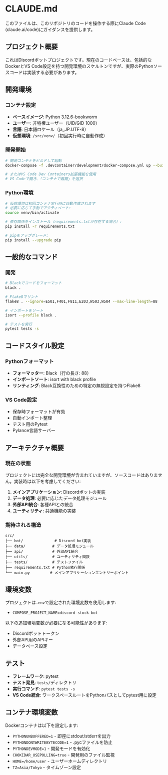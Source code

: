 # CLAUDE.md

このファイルは、このリポジトリのコードを操作する際にClaude Code (claude.ai/code)にガイダンスを提供します。

## プロジェクト概要

これはDiscordボットプロジェクトです。現在のコードベースは、包括的なDockerとVS Code設定を持つ開発環境のスケルトンですが、実際のPythonソースコードは実装する必要があります。

## 開発環境

### コンテナ設定

- **ベースイメージ**: Python 3.12.6-bookworm
- **ユーザー**: 非特権ユーザー（UID/GID 1000）
- **言語**: 日本語ロケール（ja_JP.UTF-8）
- **仮想環境**: `/src/venv/`（初回実行時に自動作成）

### 開発開始

```bash
# 開発コンテナをビルドして起動
docker-compose -f .devcontainer/development/docker-compose.yml up --build

# またはVS Code Dev Containers拡張機能を使用
# VS Codeで開き、「コンテナで再開」を選択
```

### Python環境

```bash
# 仮想環境は初回コンテナ実行時に自動作成されます
# 必要に応じて手動でアクティベート:
source venv/bin/activate

# 依存関係をインストール（requirements.txtが存在する場合）:
pip install -r requirements.txt

# pipをアップグレード:
pip install --upgrade pip
```

## 一般的なコマンド

### 開発

```bash
# Blackでコードをフォーマット
black .

# Flake8でリント
flake8 . --ignore=E501,F401,F811,E203,W503,W504 --max-line-length=88

# インポートをソート
isort --profile black .

# テストを実行
pytest tests -s
```


## コードスタイル設定

### Pythonフォーマット

- **フォーマッター**: Black（行の長さ: 88）
- **インポートソート**: isort with black profile
- **リンティング**: Black互換性のための特定の無視設定を持つFlake8

### VS Code設定

- 保存時フォーマットが有効
- 自動インポート整理
- テスト用のPytest
- Pylance言語サーバー

## アーキテクチャ概要

### 現在の状態

プロジェクトには完全な開発環境が含まれていますが、ソースコードはありません。実装時は以下を考慮してください:

1. **メインアプリケーション**: Discordボットの実装
2. **データ処理**: 必要に応じたデータ処理モジュール
3. **外部API統合**: 各種APIとの統合
4. **ユーティリティ**: 共通機能の実装

### 期待される構造

```text
src/
├── bot/              # Discord bot実装
├── data/            # データ処理モジュール
├── api/             # 外部API統合
├── utils/           # ユーティリティ関数
├── tests/           # テストファイル
├── requirements.txt # Python依存関係
└── main.py         # メインアプリケーションエントリーポイント
```

## 環境変数

プロジェクトは`.env`で設定された環境変数を使用します:

- `COMPOSE_PROJECT_NAME=discord-stock-bot`

以下の追加環境変数が必要になる可能性があります:

- Discordボットトークン
- 外部API用のAPIキー
- データベース設定

## テスト

- **フレームワーク**: pytest
- **テスト発見**: `tests/`ディレクトリ
- **実行コマンド**: `pytest tests -s`
- **VS Code統合**: ワークスペースルートをPythonパスとしてpytest用に設定

## コンテナ環境変数

Dockerコンテナは以下を設定します:

- `PYTHONUNBUFFERED=1` - 即座にstdout/stderrを出力
- `PYTHONDONTWRITEBYTECODE=1` - .pycファイルを防止
- `PYTHONDEVMODE=1` - 開発モードを有効化
- `CHOKIDAR_USEPOLLING=true` - 開発用のファイル監視
- `HOME=/home/user` - ユーザーホームディレクトリ
- `TZ=Asia/Tokyo` - タイムゾーン設定
